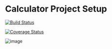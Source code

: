 # Calculator Project Setup
[![Build Status](https://app.travis-ci.com/sandeepajaladi/calc_multiarg.svg?branch=part5)](https://app.travis-ci.com/sandeepajaladi/calc_multiarg)


[![Coverage Status](https://coveralls.io/repos/github/sandeepajaladi/calc_multiarg/badge.svg?branch=part5)](https://coveralls.io/github/sandeepajaladi/calc_multiarg?branch=part5)

![image](https://user-images.githubusercontent.com/90530329/142135375-d5034904-9843-442c-98c2-1c68ac339ed5.png)






